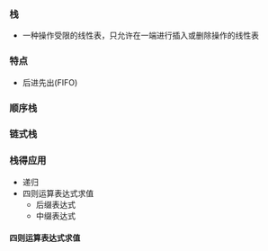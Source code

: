 

### 栈
* 一种操作受限的线性表，只允许在一端进行插入或删除操作的线性表

### 特点
* 后进先出(FIFO)


### 顺序栈
### 链式栈


### 栈得应用
* 递归
* 四则运算表达式求值
    * 后缀表达式
    * 中缀表达式

#### 四则运算表达式求值




